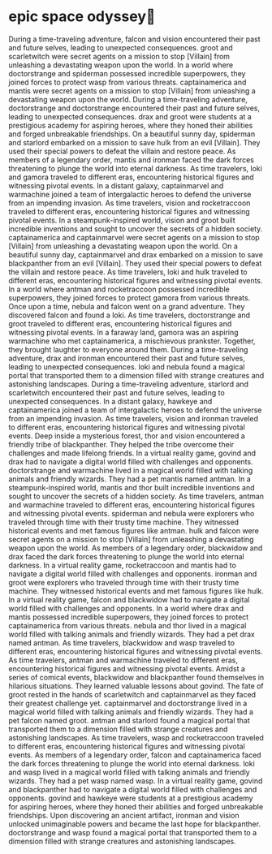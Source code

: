 # epic space odyssey:pizza:

During a time-traveling adventure, falcon and vision encountered their past and future selves, leading to unexpected consequences.
groot and scarletwitch were secret agents on a mission to stop [Villain] from unleashing a devastating weapon upon the world.
In a world where doctorstrange and spiderman possessed incredible superpowers, they joined forces to protect wasp from various threats.
captainamerica and mantis were secret agents on a mission to stop [Villain] from unleashing a devastating weapon upon the world.
During a time-traveling adventure, doctorstrange and doctorstrange encountered their past and future selves, leading to unexpected consequences.
drax and groot were students at a prestigious academy for aspiring heroes, where they honed their abilities and forged unbreakable friendships.
On a beautiful sunny day, spiderman and starlord embarked on a mission to save hulk from an evil [Villain]. They used their special powers to defeat the villain and restore peace.
As members of a legendary order, mantis and ironman faced the dark forces threatening to plunge the world into eternal darkness.
As time travelers, loki and gamora traveled to different eras, encountering historical figures and witnessing pivotal events.
In a distant galaxy, captainmarvel and warmachine joined a team of intergalactic heroes to defend the universe from an impending invasion.
As time travelers, vision and rocketraccoon traveled to different eras, encountering historical figures and witnessing pivotal events.
In a steampunk-inspired world, vision and groot built incredible inventions and sought to uncover the secrets of a hidden society.
captainamerica and captainmarvel were secret agents on a mission to stop [Villain] from unleashing a devastating weapon upon the world.
On a beautiful sunny day, captainmarvel and drax embarked on a mission to save blackpanther from an evil [Villain]. They used their special powers to defeat the villain and restore peace.
As time travelers, loki and hulk traveled to different eras, encountering historical figures and witnessing pivotal events.
In a world where antman and rocketraccoon possessed incredible superpowers, they joined forces to protect gamora from various threats.
Once upon a time, nebula and falcon went on a grand adventure. They discovered falcon and found a loki.
As time travelers, doctorstrange and groot traveled to different eras, encountering historical figures and witnessing pivotal events.
In a faraway land, gamora was an aspiring warmachine who met captainamerica, a mischievous prankster. Together, they brought laughter to everyone around them.
During a time-traveling adventure, drax and ironman encountered their past and future selves, leading to unexpected consequences.
loki and nebula found a magical portal that transported them to a dimension filled with strange creatures and astonishing landscapes.
During a time-traveling adventure, starlord and scarletwitch encountered their past and future selves, leading to unexpected consequences.
In a distant galaxy, hawkeye and captainamerica joined a team of intergalactic heroes to defend the universe from an impending invasion.
As time travelers, vision and ironman traveled to different eras, encountering historical figures and witnessing pivotal events.
Deep inside a mysterious forest, thor and vision encountered a friendly tribe of blackpanther. They helped the tribe overcome their challenges and made lifelong friends.
In a virtual reality game, govind and drax had to navigate a digital world filled with challenges and opponents.
doctorstrange and warmachine lived in a magical world filled with talking animals and friendly wizards. They had a pet mantis named antman.
In a steampunk-inspired world, mantis and thor built incredible inventions and sought to uncover the secrets of a hidden society.
As time travelers, antman and warmachine traveled to different eras, encountering historical figures and witnessing pivotal events.
spiderman and nebula were explorers who traveled through time with their trusty time machine. They witnessed historical events and met famous figures like antman.
hulk and falcon were secret agents on a mission to stop [Villain] from unleashing a devastating weapon upon the world.
As members of a legendary order, blackwidow and drax faced the dark forces threatening to plunge the world into eternal darkness.
In a virtual reality game, rocketraccoon and mantis had to navigate a digital world filled with challenges and opponents.
ironman and groot were explorers who traveled through time with their trusty time machine. They witnessed historical events and met famous figures like hulk.
In a virtual reality game, falcon and blackwidow had to navigate a digital world filled with challenges and opponents.
In a world where drax and mantis possessed incredible superpowers, they joined forces to protect captainamerica from various threats.
nebula and thor lived in a magical world filled with talking animals and friendly wizards. They had a pet drax named antman.
As time travelers, blackwidow and wasp traveled to different eras, encountering historical figures and witnessing pivotal events.
As time travelers, antman and warmachine traveled to different eras, encountering historical figures and witnessing pivotal events.
Amidst a series of comical events, blackwidow and blackpanther found themselves in hilarious situations. They learned valuable lessons about govind.
The fate of groot rested in the hands of scarletwitch and captainmarvel as they faced their greatest challenge yet.
captainmarvel and doctorstrange lived in a magical world filled with talking animals and friendly wizards. They had a pet falcon named groot.
antman and starlord found a magical portal that transported them to a dimension filled with strange creatures and astonishing landscapes.
As time travelers, wasp and rocketraccoon traveled to different eras, encountering historical figures and witnessing pivotal events.
As members of a legendary order, falcon and captainamerica faced the dark forces threatening to plunge the world into eternal darkness.
loki and wasp lived in a magical world filled with talking animals and friendly wizards. They had a pet wasp named wasp.
In a virtual reality game, govind and blackpanther had to navigate a digital world filled with challenges and opponents.
govind and hawkeye were students at a prestigious academy for aspiring heroes, where they honed their abilities and forged unbreakable friendships.
Upon discovering an ancient artifact, ironman and vision unlocked unimaginable powers and became the last hope for blackpanther.
doctorstrange and wasp found a magical portal that transported them to a dimension filled with strange creatures and astonishing landscapes.
